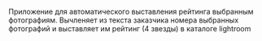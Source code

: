 Приложение для автоматического выставления рейтинга выбранным фотографиям.
Вычленяет из текста заказчика номера выбранных фотографий и выставляет им рейтинг (4 звезды) в каталоге lightroom